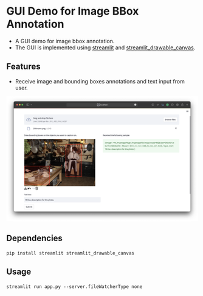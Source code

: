 # GUI Demo for Image BBox Annotation

- A GUI demo for image bbox annotation.
- The GUI is implemented using [streamlit](https://www.streamlit.io/) and [streamlit_drawable_canvas](https://pypi.org/project/streamlit-drawable-canvas/).

## Features

- Receive image and bounding boxes annotations and text input from user.

![demo](images/example.png)


## Dependencies

```
pip install streamlit streamlit_drawable_canvas
```

## Usage

```
streamlit run app.py --server.fileWatcherType none
```